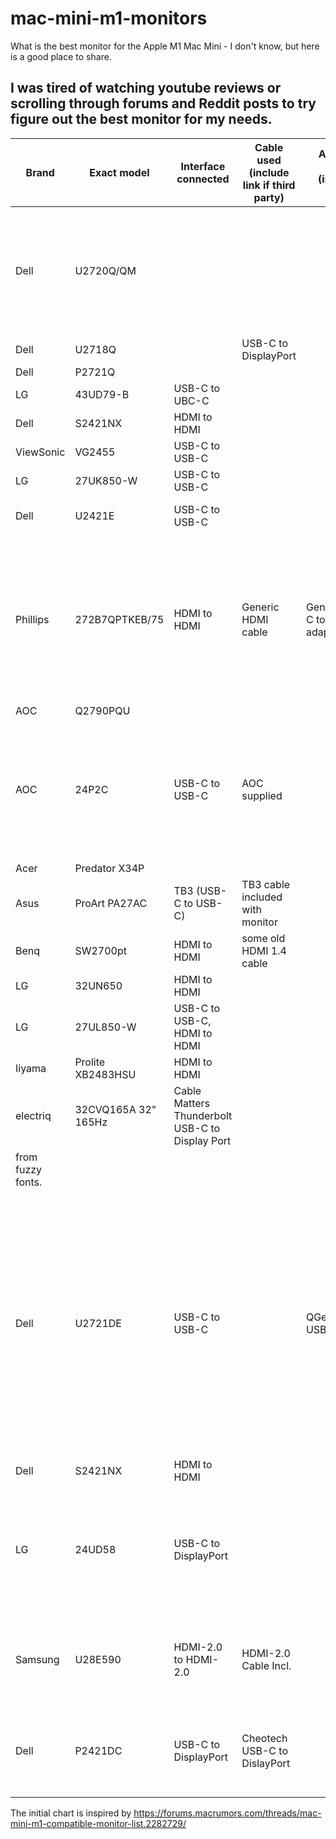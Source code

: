 # mac-mini-m1-monitors
What is the best monitor for the Apple M1 Mac Mini - I don't know, but here is a good place to share.


## I was tired of watching youtube reviews or scrolling through forums and Reddit posts to try figure out the best monitor for my needs.

| Brand | Exact model | Interface connected | Cable used (include link if third party) | Adapter used (include link) | Color scheme (RGB or YPbPr, iavailable)| Issues| Notes|
| ------ | ------------------- | ----------------------------------------------- | ---------------------------------------------------------------------------------------------------------------------------------------------------------------------------------------------------------------- | --------------------------- | ---------------------------------------------------------------------------------------------- | -------------------------------------------------------------------------------------------------------------------------------------------------------------------------------------- | ---------------------------------------------------------------------------------------------------------------------------------------------------------------------------------------------------------------------------- |
| Dell| U2720Q/QM  | ||  || Set SmartHDR to DisplayHDR. Do not use macOS HDR setting. Reboot Mac and you get RGB color scheme. | Same quality as an Intel Mac. Text is super sharp.|
| Dell| U2718Q  | | USB-C to DisplayPort|  || | Works perfectly. |
| Dell| P2721Q  | ||  || ||
| LG  | 43UD79-B| USB-C to UBC-C ||  || | Works perfectly. |
| Dell| S2421NX | HDMI to HDMI||  || | Works fine.|
| ViewSonic | VG2455  | USB-C to USB-C ||  || | Works perfectly. 
| LG  | 27UK850-W  | USB-C to USB-C ||  || ||
| Dell| U2421E  | USB-C to USB-C ||  || | Working on YPbPr color scheme.  |
| Phillips  | 272B7QPTKEB/75| HDMI to HDMI| Generic HDMI cable  | GenericUSB-C to VGA adapter || Speakers are horrible.  | Text is crystal clear on both HDMI 2560x1440 and VGA 1920x1080. Webcam works perfectly. USB hub works perectly.  |
| AOC | Q2790PQU| ||  || | Works fine.|
| AOC | 24P2C| USB-C to USB-C | AOC supplied  |  || | KVM works and USB Hub too. Need to power cycle monitor late in the boot sequence for USB ports to be recognised. |
| Acer| Predator X34P | ||  || ||
| Asus| ProArt PA27AC | TB3 (USB-C to USB-C) | TB3 cable included with monitor |  || | Working perfectly.  |
| Benq| SW2700pt| HDMI to HDMI| some old HDMI 1.4 cable|  || | looks and works OK  |
| LG  | 32UN650 | HDMI to HDMI||  || | Working flawlessly. |
| LG  | 27UL850-W  | USB-C to USB-C, HDMI to HDMI  ||  || | Working flawlessly. |
| Iiyama | Prolite XB2483HSU| HDMI to HDMI||  || Working good.  |
| electriq  | 32CVQ165A 32" 165Hz | Cable Matters Thunderbolt USB-C to Display Port ||  || Running macOS at 2560 x 1449 @ 120Hz. Suffers||
| from fuzzy fonts.  |
| Dell| U2721DE | USB-C to USB-C || QGeeM USB-C Hub | YPbPr with USB-C only (2560x1440 @60hz), or RGB with HDMI over the QGeeM Hub (2560x1440 @60hz) | Select native resolution for the monitor (2560x1440). Fonts look a little blurry / fuzzy. Reduced the Apple Font Smoothing to 1 (if I choose 0, the fonts are thinner and more fuzzy). | The colors looks to me OK even with YPbPr- the contrast is overall a little bit less I think. Switch to RGB with HDMI with help of the QGeem Hub: I can't see any major difference in color- the contrast is better I think. |
| Dell| S2421NX | HDMI to HDMI||  | YPbPr| ||
| LG  | 24UD58  | USB-C to DisplayPort ||  || | Resolution set at "looks like" 2048 x 1152. Beautifully crisp display and no problems with waking after sleep.|
| Samsung| U28E590 | HDMI-2.0 to HDMI-2.0 | HDMI-2.0 Cable Incl.|  || None. Beautiful.  | Both HDMI inputs are 3840x2160 but only Input #2 is 60Hz. Input #1 is 30Hz.  |
| Dell| P2421DC | USB-C to DisplayPort | Cheotech USB-C to DislayPort|  | RGB  | None that I can find - resolution 2560x1440  | monitor’s own inbuilt USB-C connection dedicated to my work laptop  



The initial chart is inspired by https://forums.macrumors.com/threads/mac-mini-m1-compatible-monitor-list.2282729/

